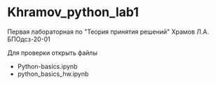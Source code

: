# Khramov_python_lab1
Первая лабораторная по "Теория принятия решений"
Храмов Л.А. БПОдсз-20-01

Для проверки открыть файлы
- Python-basics.ipynb
- python_basics_hw.ipynb
